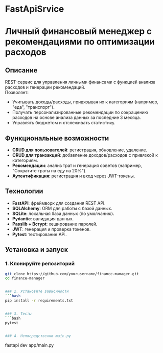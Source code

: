 # FastApiSrvice
# Личный финансовый менеджер с рекомендациями по оптимизации расходов  

## Описание  
REST-сервис для управления личными финансами с функцией анализа расходов и генерации рекомендаций.  
Позволяет:  
- Учитывать доходы/расходы, привязывая их к категориям (например, "еда", "транспорт").  
- Получать персонализированные рекомендации по сокращению расходов на основе анализа данных за последние 3 месяца.  
- Управлять бюджетом и отслеживать статистику.  

## Функциональные возможности  
- **CRUD для пользователей**: регистрация, обновление, удаление.  
- **CRUD для транзакций**: добавление доходов/расходов с привязкой к категориям.  
- **Рекомендации**: анализ трат и генерация советов (например, "Сократите траты на еду на 20%").  
- **Аутентификация**: регистрация и вход через JWT-токены.  

## Технологии  
- **FastAPI**: фреймворк для создания REST API.  
- **SQLAlchemy**: ORM для работы с базой данных.  
- **SQLite**: локальная база данных (по умолчанию).  
- **Pydantic**: валидация данных.  
- **Passlib + Bcrypt**: хеширование паролей.  
- **JWT**: генерация и проверка токенов.  
- **Pytest**: тестирование API.  

## Установка и запуск 

### 1. Клонируйте репозиторий  
```bash
git clone https://github.com/yourusername/finance-manager.git
cd finance-manager


### 2. Установите зависимости
```bash
pip install -r requirements.txt


### 3. Тесты
```bash
pytest


### 4. Непосредственно main.py
```
fastapi dev app/main.py
